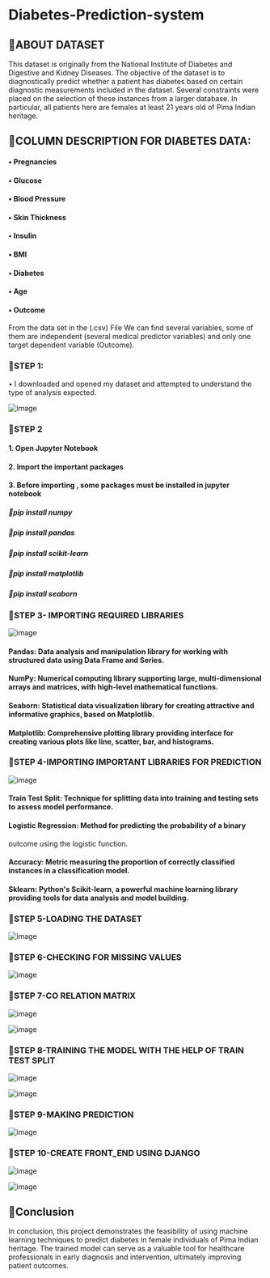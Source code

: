 # Diabetes-Prediction-system

## 💫ABOUT DATASET 
This dataset is originally from the National Institute of Diabetes and Digestive 
and Kidney Diseases. The objective of the dataset is to diagnostically predict 
whether a patient has diabetes based on certain diagnostic measurements 
included in the dataset. Several constraints were placed on the selection of 
these instances from a larger database. In particular, all patients here are 
females at least 21 years old of Pima Indian heritage.  

## 💫COLUMN DESCRIPTION FOR DIABETES DATA: 
#### • Pregnancies 
#### • Glucose 
#### • Blood Pressure 
#### • Skin Thickness 
#### • Insulin 
#### • BMI 
#### • Diabetes 
#### • Age 
#### • Outcome 

From the data set in the (.csv) File We can find several variables, some of them are independent (several medical predictor variables) and only one target dependent variable (Outcome). 

### 📲STEP 1: 
• I downloaded and opened my dataset and attempted to understand the type of 
analysis expected.

![image](https://github.com/NishadiSS/MeriSKILL-Internship-Diabetes-Prediction-system/assets/119886016/3af536b7-bedd-4071-837f-9082dd7b4c89)

### 📲STEP 2
#### 1. Open Jupyter Notebook
#### 2. Import the important packages  
#### 3. Before importing , some packages must be installed in jupyter notebook 

##### 🌟pip install numpy 
##### 🌟pip install pandas 
##### 🌟pip install scikit-learn 
##### 🌟pip install matplotlib 
##### 🌟pip install seaborn 

### 📲STEP 3-  IMPORTING REQUIRED LIBRARIES 
![image](https://github.com/NishadiSS/MeriSKILL-Internship-Diabetes-Prediction-system/assets/119886016/bcfa1832-af15-460a-aac7-347148dd6ade)

#### Pandas: Data analysis and manipulation library for working with structured data using Data Frame and Series. 
#### NumPy: Numerical computing library supporting large, multi-dimensional arrays and matrices, with high-level mathematical functions. 
#### Seaborn: Statistical data visualization library for creating attractive and informative graphics, based on Matplotlib. 
#### Matplotlib: Comprehensive plotting library providing  interface for creating various plots like line, scatter, bar, and histograms. 

### 📲STEP 4-IMPORTING IMPORTANT LIBRARIES FOR PREDICTION
![image](https://github.com/NishadiSS/MeriSKILL-Internship-Diabetes-Prediction-system/assets/119886016/0266a2cd-9008-4ec6-ba2c-19fc8906ef14)

#### Train Test Split: Technique for splitting data into training and testing sets to assess model performance. 
#### Logistic Regression: Method for predicting the probability of a binary 
outcome using the logistic function. 
#### Accuracy: Metric measuring the proportion of correctly classified instances in a classification model. 
#### Sklearn: Python's Scikit-learn, a powerful machine learning library providing tools for data analysis and model building.

 ### 📲STEP 5-LOADING THE DATASET
 ![image](https://github.com/NishadiSS/MeriSKILL-Internship-Diabetes-Prediction-system/assets/119886016/0a7592ab-9b76-4f7a-9480-2e86701f37d0)

 ### 📲STEP 6-CHECKING FOR MISSING VALUES
 ![image](https://github.com/NishadiSS/MeriSKILL-Internship-Diabetes-Prediction-system/assets/119886016/66169551-e9b7-4a3f-a531-b258167bce3b)

### 📲STEP 7-CO RELATION MATRIX
  ![image](https://github.com/NishadiSS/MeriSKILL-Internship-Diabetes-Prediction-system/assets/119886016/21c3ff11-4e4b-4e66-8a5b-8f8e56a2ed5d)

  ![image](https://github.com/NishadiSS/MeriSKILL-Internship-Diabetes-Prediction-system/assets/119886016/85fd1ba0-5dc8-4133-9ffb-c1919528154e)

### 📲STEP 8-TRAINING THE MODEL WITH THE HELP OF TRAIN TEST SPLIT 
![image](https://github.com/NishadiSS/MeriSKILL-Internship-Diabetes-Prediction-system/assets/119886016/73f3300c-a3d5-4707-858e-c394965dc807)


![image](https://github.com/NishadiSS/MeriSKILL-Internship-Diabetes-Prediction-system/assets/119886016/a9458bab-0b01-4264-b23a-77c9e5e1d7a0)

### 📲STEP 9-MAKING PREDICTION
![image](https://github.com/NishadiSS/MeriSKILL-Internship-Diabetes-Prediction-system/assets/119886016/a7aff9ae-d4fc-4778-8d8d-592f17546f40)

### 📲STEP 10-CREATE FRONT_END USING DJANGO

![image](https://github.com/NishadiSS/MeriSKILL-Internship-Diabetes-Prediction-system/assets/119886016/012aefb7-8a88-4168-8999-187fa7fdb32b)

![image](https://github.com/NishadiSS/MeriSKILL-Internship-Diabetes-Prediction-system/assets/119886016/bc8371a3-23a7-42ce-b4b0-41422724fd11)

## 💫Conclusion
In conclusion, this project demonstrates the feasibility of using machine learning techniques to predict diabetes in female individuals of Pima Indian heritage. The trained model can serve as a valuable tool for healthcare professionals in early diagnosis and intervention, ultimately improving patient outcomes.






  

 








